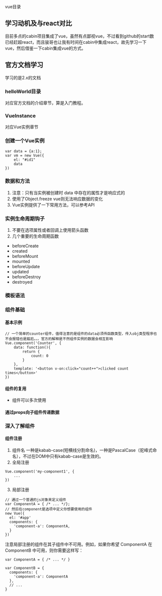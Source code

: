 vue目录
## 学习动机及与react对比
目前多点的cabin项目集成了vue，虽然有点鄙视vue，不过看到github的start数已经赶超react，而且骏哥也让我有时间在cabin中集成react，故先学习一下vue，然后借鉴一下cabin集成vue的方式。

## 官方文档学习
学习的是2.x的文档
### helloWorld目录
对应官方文档的介绍章节，算是入门教程。

### VueInstance
对应Vue实例章节
### 创建一个Vue实例
```
var data = {a:1};
var vm = new Vue({
    el: "#id1"
    data
})
```
### 数据和方法
1. 注意：只有当实例被创建时 data 中存在的属性才是响应式的
2. 使用了Object.freeze vue则无法响应数据的变化
3. Vue实例提供了一下常用方法，可以参考API
### 实例生命周期钩子
1. 不要在选项属性或者回调上使用箭头函数
2. 几个重要的生命周期函数
- beforeCreate
- created
- beforeMount
- mounted
- beforeUpdate
- updated
- beforeDestroy
- destroyed

### 模板语法


### 组件基础
#### 基本示例
```
// 一个简单的counter组件，值得注意的是组件的data必须传函数类型，传入obj类型程序也不会报错也是尴尬。。。官方的解释是不然组件实例的数据会相互影响
Vue.component('Counter', {
    data: function(){
        return {
            count: 0
        }
    },
    template: '<button v-on:click="count++">clicked count times</button>'
})
```

#### 组件的复用
- 组件可以多次使用

#### 通过props向子组件传递数据

### 深入了解组件
#### 组件注册
1. 组件名
    一种是kabab-case(短横线分割命名)，一种是PascalCase（驼峰式命名），不过在DOM中只有kabab-case是生效的。
2. 全局注册
```
Vue.component('my-component1', {
    ...
})
```
3. 局部注册
```
// 通过一个普通的js对象来定义组件
var ComponentA = { /* ... */};
// 然后在component是选项中定义你想要使用的组件
new Vue({
  el: '#app'
  components: {
    'component-a': ComponentA,
  }
})
```
注意局部注册的组件在其子组件中不可用。例如，如果你希望 ComponentA 在 ComponentB 中可用，则你需要这样写：
```
var ComponentA = { /* ... */ }

var ComponentB = {
  components: {
    'component-a': ComponentA
  },
  // ...
}
```